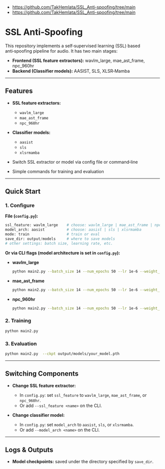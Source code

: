 
- https://github.com/TakHemlata/SSL_Anti-spoofing/tree/main
- https://github.com/TakHemlata/SSL_Anti-spoofing/tree/main

# SSL Anti‑Spoofing

This repository implements a self‑supervised learning (SSL) based anti‑spoofing pipeline for audio. It has two main stages:

* **Frontend (SSL feature extractors):** wavlm\_large, mae\_ast\_frame, npc\_960hr
* **Backend (Classifier models):** AASIST, SLS, XLSR‑Mamba

---

## Features

* **SSL feature extractors:**

  * `wavlm_large`
  * `mae_ast_frame`
  * `npc_960hr`
* **Classifier models:**

  * `aasist`
  * `sls`
  * `xlsrmamba`
* Switch SSL extractor or model via config file or command‑line
* Simple commands for training and evaluation
---

## Quick Start

### 1. Configure

**File (`config.py`):**

```.py
ssl_feature: wavlm_large    # choose: wavlm_large | mae_ast_frame | npc_960hr
model_arch: aasist          # choose: aasist | sls | xlsrmamba
mode: train                 # train or eval
save_dir: output/models     # where to save models
# other settings: batch size, learning rate, etc.
```

**Or via CLI flags (model architecture is set in `config.py`):**

* **wavlm\_large**

  ```bash
  python main2.py --batch_size 14 --num_epochs 50 --lr 1e-6 --weight_decay 1e-4 --ssl_feature wavlm_large --seed 1234 --emb_size 256 --num_encoders 12
  ```
* **mae\_ast\_frame**

  ```bash
  python main2.py --batch_size 14 --num_epochs 50 --lr 1e-6 --weight_decay 1e-4 --ssl_feature mae_ast_frame --seed 1234 --emb_size 256 --num_encoders 12
  ```
* **npc\_960hr**

  ```bash
  python main2.py --batch_size 14 --num_epochs 50 --lr 1e-6 --weight_decay 1e-4 --ssl_feature npc_960hr --seed 1234 --emb_size 256 --num_encoders 12
  ```

### 2. Training

```bash
python main2.py
```

### 3. Evaluation

```bash
python main2.py  --ckpt output/models/your_model.pth
```

---

## Switching Components

* **Change SSL feature extractor:**

  * In `config.py`: set `ssl_feature` to `wavlm_large`, `mae_ast_frame`, or `npc_960hr`.
  * Or add `--ssl_feature <name>` on the CLI.
* **Change classifier model:**

  * In `config.py`: set `model_arch` to `aasist`, `sls`, or `xlsrmamba`.
  * Or add `--model_arch <name>` on the CLI.

---

## Logs & Outputs

* **Model checkpoints:** saved under the directory specified by `save_dir`.
